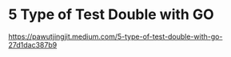 # 5 Type of Test Double with GO
https://pawutjingjit.medium.com/5-type-of-test-double-with-go-27d1dac387b9
